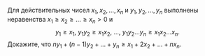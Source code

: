 Для действительных чисел $x_1, x_2, \dots, x_n$ и $y_1, y_2, \dots, y_n$ выполнены неравенства $x_1\geq x_2\geq \ldots\geq x_n >0$ и 
$$
y_1\geq x_1, ~y_1y_2 \geq x_1x_2, ~\dots, ~y_1y_2 \dots y_n \geq x_1x_2 \dots x_n.
$$
Докажите, что $ny_1+(n-1)y_2+ \dots +y_n\geq x_1+2x_2+ \dots +nx_n$.